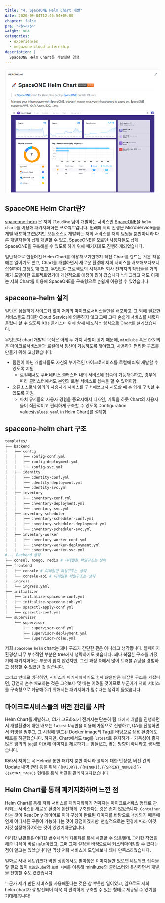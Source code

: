 ```yaml
---
title: "4. SpaceONE Helm Chart 개발"
date: 2020-09-04T12:46:54+09:00
chapter: false
pre: "<b></b>"
weight: 904
categories:
  - experiences
  - megazone-cloud-internship
description: |
  SpaceONE Helm Chart를 개발했던 경험
---
```

![spaceone-helm-preivew.png](spaceone-helm-preview.png)

## SpaceONE Helm Chart란?

[spaceone-helm](https://github.com/spaceone-dev/spaceone-helm) 은 저희 
`CloudOne` 팀이 개발하는 서비스인 [SpaceONE](https://spaceone-dev.github.io/)을
`helm chart`를 이용해 패키지화하는 프로젝트입니다. 원래의 저희 환경은 MicroService들을 
개별 배포하고있었지만 오픈소스로 개발되는 저희 서비스를 저희 팀원들 뿐만아니라 다른
개발자들이 쉽게 개발할 수 있고, SpaceONE을 모르던 사용자들도 쉽게 SpaceONE을 구축해볼
수 있도록 하기 위해 패키지화도 진행하게되었습니다.

일반적으로 만들어진 Helm Chart를 이용해보기만했지 직접 Chart를 만드는 것은 처음 해본 일이기도 했고,
Chart를 개발하면서 새로운 환경에 저희 서비스를 배포해보다보니 삽질하며 고생도 꽤 했고,
무엇보다 프로젝트의 시작부터 퇴사 전까지의 작업들을 거의 제가 도맡아한 프로젝트였기에 개인적으로
애정이 많이 갔습니다 ^_^! 그리고 저도 이제는 저희 Chart를 이용해 SpaceONE을 구축형으로
손쉽게 이용할 수 있었습니다.

## spaceone-helm 설계

일단은 심플하게 사이드카 없이 저희의 마이크로서비스들만을 배포하고, 그 외에 필요한 서비스들도 최대한
Cloud Service에 의존하지 않고 그때 그때 손쉽게 서비스를 내렸다 올렸다 할 수 있도록 K8s 클러스터 위에
함께 배포하는 형식으로 Chart를 설계했습니다.

무엇보다 chart 개발의 목적은 아래 두 가지 사항이 컸기 때문에, `minikube` 혹은 `EKS` 띄운
마이크로서비스들과 로컬에서 통신이 가능하도록 해야했고, 사용하기 편리한 구조를 만들기 위해
고심했습니다.

* 팀원이 아닌 개발자들도 자신의 부가적인 마이크로서비스를 로컬에 띄워 개발할 수 있도록 지원.
  * 로컬에서도 쿠버네티스 클러스터 내의 서비스에 접속이 가능해야하고, 경우에 따라 클러스터에서도
  본인의 로컬 서비스로 접속을 할 수 있어야함.
* 오픈소스로서 임의의 사용자가 서비스를 구축해보고자 시도할 때 손 쉽게 구축할 수 있도록 지원.
  * 마치 유저들의 사용자 경험을 중요시해서 디자인, 기획을 하듯 Chart의 사용자들이 직관적이고
  편리하게 구축할 수 있도록 Configuration values(`values.yaml` in Helm Chart)를 설계함.

## spaceone-helm chart 구조

```bash
templates/
├── backend
│   ├── config
│   │   ├── config-conf.yml
│   │   ├── config-deployment.yml
│   │   └── config-svc.yml
│   ├── identity
│   │   ├── identity-conf.yml
│   │   ├── identity-deployment.yml
│   │   └── identity-svc.yml
│   ├── inventory
│   │   ├── inventory-conf.yml
│   │   ├── inventory-deployment.yml
│   │   └── inventory-svc.yml
│   ├── inventory-scheduler
│   │   ├── inventory-scheduler-conf.yml
│   │   ├── inventory-scheduler-deployment.yml
│   │   └── inventory-scheduler-svc.yml
│   ├── inventory-worker
│   │   ├── inventory-worker-conf.yml
│   │   ├── inventory-worker-deployment.yml
│   │   └── inventory-worker-svc.yml
#... Backend 생략
├── consul, mongo, redis # 디테일한 파일구조는 생략
├── frontend
│   ├── console # 디테일한 파일구조는 생략
│   └── console-api # 디테일한 파일구조는 생략
├── ingress
│   └── ingress.yaml
├── initializer
│   ├── initialize-spaceone-conf.yml
│   ├── initialize-spaceone-job.yml
│   ├── spacectl-apply-conf.yml
│   └── spacectl-conf.yml
└── supervisor
    └── supervisor
        ├── supervisor-conf.yml
        ├── supervisor-deployment.yml
        └── supervisor-roles.yml
```

저희 `spaceone-helm` chart는 꽤나 구조가 간단한 편은 아니라고 생각됩니다. 웹페이지 환경상 너무
부수적인 부분은 tree에서 생략하기도 했습니다. 꽤나 복잡한 구조를 가졌기에 패키지화하는 부분이 쉽지 않았지만,
그런 과정 속에서 많이 트러블 슈팅을 경험하고 성장할 수 있었던 것 같습니다.

그리고 반대로 생각하면, 서비스가 패키지화하기도 쉽지 않을만큼 복잡한 구조를 가졌다면,
당연히 손수 배포하는 것은 그것보다 몇 배는 어려울 것이므로 누군가가 저희 서비스를 구축형으로 이용해주기 위해서는
패키지화가 필수라는 생각이 들었습니다.

## 마이크로서비스들의 버전 관리를 시작

Helm Chart를 개발하고, CI가 고도화되기 전까지는 단순히 팀 내에서 개발을 진행하면서
개발환경에 대한 배포는 `latest` tag만을 이용해 자동으로 진행하고,
QA를 진행하면서 커밋을 멈추고, 그 시점에 빌드된 Docker image의 Tag를 바탕으로 상용 환경에도
배포를 하곤했습니다. 하지만, Chart에서도 tag를 `latest`로 유지하거나 가독성이 좋지 않은 임의의
tag를 이용해 이미지를 제공하기는 힘들었고, 맞는 방향이 아니라고 생각했습니다.  

따라서 저희는 꼭 Helm을 통한 패키지 뿐만 아니라 롤백에 대한 안정성, 버전 간의 Update 내역 관리
등을 위해 `{{MAJOR}}.{{MINOR}}.{{SPRINT_NUMBER}}-{{EXTRA_TAGS}}` 형태를 통해
버전을 관리하고자했습니다.

## Helm Chart를 통해 패키지화하며 느낀 점

Helm Chart를 통해 저희 서비스를 패키지화하기 전까지는 마이크로서비스 형태로 관리되는 서비스를
새로운 환경에 완전하게 구축한다는 것은 쉽지 않았습니다.
`Container`라는 것이 ReadOnly 레이어로 이미 구성이 완료된 이미지를 바탕으로 생성되기 때문에
언제 어디서든 구동이 가능하다는 것이 장점이겠지만, 현실적으로는 환경에 따라 이것 저것 설정해줘야하는
것이 있었기때문입니다.

이러한 난관들은 어떠한 변수처리와 자동화를 통해 해결할 수 있을텐데, 그러한 작업을 해준 녀석이 바로
`Helm`이었고, 그때 그때 설정을 바꿈으로써 커스터마이징할 수 있다는 점이 알고는 있었습니다만 막상
저희 서비스에 도입해보니 꽤나 만족스러웠습니다.

일화로 사내 네트워크가 막힌 상황에서도 받아놓은 이미지들만 있으면 네트워크 접속을 할 필요 없이
`minikube`와 `로컬 서버`를 이용해 minikube의 클러스터와 통신하면서 개발을 진행할 수도 있었습니다.

누군가 제가 만든 서비스를 사용해준다는 것은 참 뿌듯한 일이었고, 앞으로도 저희 helm chart가 잘
발전되어 더욱 더 편리하게 구축할 수 있는 형태로 제공될 수 있기를 기대해봅니다! 